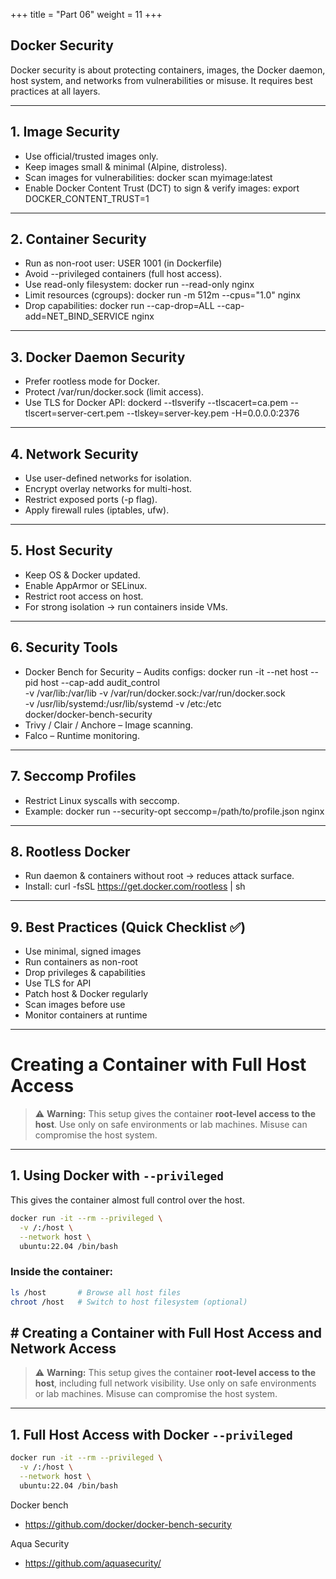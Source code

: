 +++
title = "Part 06"
weight = 11
+++


## Docker Security

Docker security is about protecting containers, images, the Docker daemon, host system, and networks from vulnerabilities or misuse. It requires best practices at all layers.

---

## 1. Image Security
- Use official/trusted images only.
- Keep images small & minimal (Alpine, distroless).
- Scan images for vulnerabilities:
  docker scan myimage:latest
- Enable Docker Content Trust (DCT) to sign & verify images:
  export DOCKER_CONTENT_TRUST=1

---

## 2. Container Security
- Run as non-root user:
  USER 1001   (in Dockerfile)
- Avoid --privileged containers (full host access).
- Use read-only filesystem:
  docker run --read-only nginx
- Limit resources (cgroups):
  docker run -m 512m --cpus="1.0" nginx
- Drop capabilities:
  docker run --cap-drop=ALL --cap-add=NET_BIND_SERVICE nginx

---

## 3. Docker Daemon Security
- Prefer rootless mode for Docker.
- Protect /var/run/docker.sock (limit access).
- Use TLS for Docker API:
  dockerd --tlsverify --tlscacert=ca.pem --tlscert=server-cert.pem --tlskey=server-key.pem -H=0.0.0.0:2376

---

## 4. Network Security
- Use user-defined networks for isolation.
- Encrypt overlay networks for multi-host.
- Restrict exposed ports (-p flag).
- Apply firewall rules (iptables, ufw).

---

## 5. Host Security
- Keep OS & Docker updated.
- Enable AppArmor or SELinux.
- Restrict root access on host.
- For strong isolation → run containers inside VMs.

---

## 6. Security Tools
- Docker Bench for Security – Audits configs:
  docker run -it --net host --pid host --cap-add audit_control \
    -v /var/lib:/var/lib -v /var/run/docker.sock:/var/run/docker.sock \
    -v /usr/lib/systemd:/usr/lib/systemd -v /etc:/etc \
    docker/docker-bench-security
- Trivy / Clair / Anchore – Image scanning.
- Falco – Runtime monitoring.

---

## 7. Seccomp Profiles
- Restrict Linux syscalls with seccomp.
- Example:
  docker run --security-opt seccomp=/path/to/profile.json nginx

---

## 8. Rootless Docker
- Run daemon & containers without root → reduces attack surface.
- Install:
  curl -fsSL https://get.docker.com/rootless | sh

---

## 9. Best Practices (Quick Checklist ✅)
- Use minimal, signed images
- Run containers as non-root
- Drop privileges & capabilities
- Use TLS for API
- Patch host & Docker regularly
- Scan images before use
- Monitor containers at runtime

---
# Creating a Container with Full Host Access

> ⚠️ **Warning:** This setup gives the container **root-level access to the host**. Use only on safe environments or lab machines. Misuse can compromise the host system.

---

## 1. Using Docker with `--privileged`

This gives the container almost full control over the host.

```bash
docker run -it --rm --privileged \
  -v /:/host \
  --network host \
  ubuntu:22.04 /bin/bash
```
### Inside the container:
```sh
ls /host       # Browse all host files
chroot /host   # Switch to host filesystem (optional)
```

## # Creating a Container with Full Host Access and Network Access

> ⚠️ **Warning:** This setup gives the container **root-level access to the host**, including full network visibility. Use only on safe environments or lab machines. Misuse can compromise the host system.

---

## 1. Full Host Access with Docker `--privileged`

```bash
docker run -it --rm --privileged \
  -v /:/host \
  --network host \
  ubuntu:22.04 /bin/bash
```



Docker bench
- https://github.com/docker/docker-bench-security

Aqua Security 
-  https://github.com/aquasecurity/